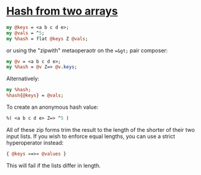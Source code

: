 [1]: http://rosettacode.org/wiki/Hash_from_two_arrays

# [Hash from two arrays][1]

```perl
my @keys = <a b c d e>;
my @vals = ^5;
my %hash = flat @keys Z @vals;
```


or using the "zipwith" metaoperaotr on the `=&gt;` pair composer:

```perl
my @v = <a b c d e>;
my %hash = @v Z=> @v.keys;
```




Alternatively:

```perl
my %hash;
%hash{@keys} = @vals;
```


To create an anonymous hash value:

```perl
%( <a b c d e> Z=> ^5 )
```


All of these zip forms trim the result to the length of the shorter of their two input lists. If you wish to enforce equal lengths, you can use a strict hyperoperator instead:

```perl
{ @keys »=>« @values }
```


This will fail if the lists differ in length.